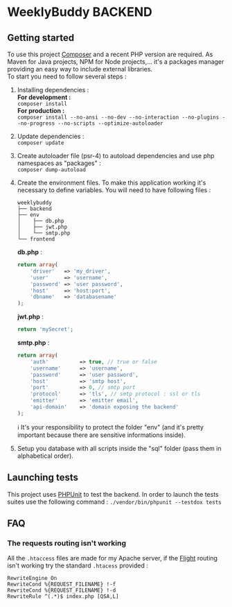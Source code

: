 # WeeklyBuddy BACKEND

## Getting started

To use this project [Composer](https://getcomposer.org/) and a recent PHP version are required. As Maven for Java projects, NPM for Node projects,... it's a packages manager providing an easy way to include external libraries.  
To start you need to follow several steps :

1. Installing dependencies :  
**For development :**  
`composer install`  
**For production :**  
`composer install --no-ansi --no-dev --no-interaction --no-plugins --no-progress --no-scripts --optimize-autoloader`  
2. Update dependencies :  
`composer update`  
3. Create autoloader file (psr-4) to autoload dependencies and use php namespaces as "packages" :  
`composer dump-autoload`  
4. Create the environment files. To make this application working it's necessary to define variables. You will need to have following files :  

    ```noformat
    weeklybuddy
    ├── backend
    ├── env
    │    ├── db.php
    │    ├── jwt.php
    │    └── smtp.php
    └── frontend
    ```

    **db.php** :

    ```php
    return array(
        'driver'   => 'my_driver',
        'user'     => 'username',
        'password' => 'user password',
        'host'     => 'host:port',
        'dbname'   => 'databasename'
    );
    ```

    **jwt.php** :

    ```php
    return 'mySecret';
    ```

    **smtp.php** :

    ```php
    return array(
        'auth'          => true, // true or false
        'username'      => 'username',
        'password'      => 'user password',
        'host'          => 'smtp host',
        'port'          => 0, // smtp port
        'protocol'      => 'tls', // smtp protocol : ssl or tls
        'emitter'       => 'emitter email',
        'api-domain'    => 'domain exposing the backend'
    );
    ```

    :information_source: It's your responsibility to protect the folder "env" (and it's pretty important because there are sensitive informations inside).

5. Setup you database with all scripts inside the "sql" folder (pass them in alphabetical order).

## Launching tests

This project uses [PHPUnit](https://phpunit.de/index.html) to test the backend. In order to launch the tests suites use the following command : `./vendor/bin/phpunit --testdox tests`

## FAQ

### The requests routing isn't working

All the `.htaccess` files are made for my Apache server, if the [Flight](https://flightphp.com/) routing isn't working try the standard `.htacess` provided :  

```htaccess
RewriteEngine On
RewriteCond %{REQUEST_FILENAME} !-f
RewriteCond %{REQUEST_FILENAME} !-d
RewriteRule ^(.*)$ index.php [QSA,L]
```

